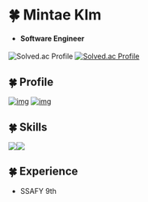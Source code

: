 # 🍀 Mintae KIm

* #### **Software Engineer**
![Solved.ac Profile](http://mazassumnida.wtf/api/v2/generate_badge?boj=alsxo824)
[![Solved.ac Profile](http://mazassumnida.wtf/api/v2/generate_badge?boj=alsxo824)](https://solved.ac/profile/alsxo824)

## 🍀 Profile

</div>

[![img](https://img.shields.io/badge/Gmail-EA4335?style=for-the-badge&logo=Gmail&logoColor=white)](mailto:alsxo82425@gmail.com) [![img](https://img.shields.io/badge/Tistory-000000?style=for-the-badge&logo=Tistory&logoColor=white)](https://minsoonsday.tistory.com/)

</div>

## 🍀 Skills

</div>

<img src="https://img.shields.io/badge/GitHub-181717?style=for-the-badge&logo=GitHub&logoColor=white"/><img src="https://img.shields.io/badge/i'm-starter-green"/>

</div>



## 🍀 Experience

- SSAFY 9th
